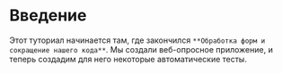 # Введение

Этот туториал начинается там, где закончился `**Обработка форм и сокращение нашего кода**`. Мы создали веб-опросное приложение, и теперь создадим для него некоторые автоматические тесты.
